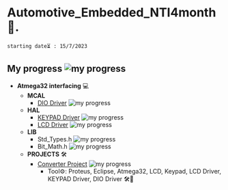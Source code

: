  # Automotive_Embedded_NTI4month 🚗.
`starting date⏳ : 15/7/2023`

## My progress  ![my progress](https://progress-bar.dev/28/?title=progress)
- **Atmega32 interfacing** 💻
    - **MCAL**
        - [DIO Driver](Atmega32_arch_interfacing/MCAL/DIO_Driver)   ![my progress](https://progress-bar.dev/100/?title=done)
    - **HAL**
       - [KEYPAD Driver](Atmega32_arch_interfacing/HAL/KEYPAD_Driver)   ![my progress](https://progress-bar.dev/100/?title=done)
       - [LCD Driver](Atmega32_arch_interfacing/HAL/LCD_Driver)   ![my progress](https://progress-bar.dev/100/?title=done)
    - **LIB**
        - Std_Types.h   ![my progress](https://progress-bar.dev/100/?title=done)
        - Bit_Math.h   ![my progress](https://progress-bar.dev/100/?title=done)
    - **PROJECTS** 🛠️
        - [Converter Project](Atmega32_arch_interfacing/Projects/Converter)   ![my progress](https://progress-bar.dev/90/?title=progress)
            - Tool⚙️: Proteus, Eclipse, Atmega32, LCD, Keypad, LCD Driver, KEYPAD Driver, DIO Driver 🛠️🌟

